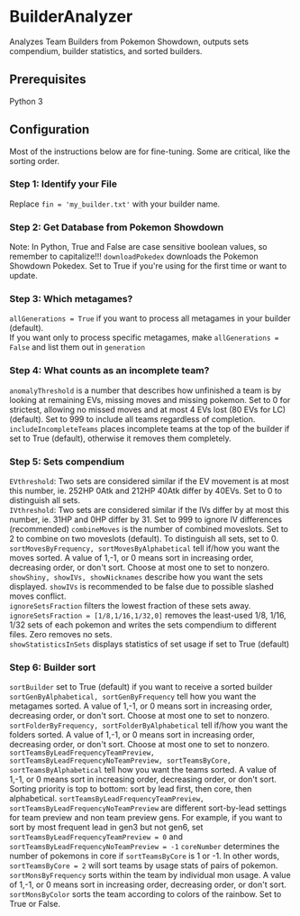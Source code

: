 # BuilderAnalyzer
Analyzes Team Builders from Pokemon Showdown, outputs sets compendium, builder statistics, and sorted builders.  
## Prerequisites
Python 3
## Configuration
Most of the instructions below are for fine-tuning.  Some are critical, like the sorting order.  
### Step 1: Identify your File
Replace 
```fin = 'my_builder.txt'```
with your builder name.  
### Step 2: Get Database from Pokemon Showdown
Note: In Python, True and False are case sensitive boolean values, so remember to capitalize!!!
```downloadPokedex``` downloads the Pokemon Showdown Pokedex.  Set to True if you're using for the first time or want to update.  
### Step 3: Which metagames?
```allGenerations = True``` if you want to process all metagames in your builder (default).  
If you want only to process specific metagames, make ```allGenerations = False``` and list them out in ```generation```
### Step 4: What counts as an incomplete team?  
```anomalyThreshold``` is a number that describes how unfinished a team is by looking at remaining EVs, missing moves and missing pokemon.  Set to 0 for strictest, allowing no missed moves and at most 4 EVs lost (80 EVs for LC) (default).  Set to 999 to include all teams regardless of completion.  
```includeIncompleteTeams``` places incomplete teams at the top of the builder if set to True (default), otherwise it removes them completely.  
### Step 5: Sets compendium
```EVthreshold```: Two sets are considered similar if the EV movement is at most this number, ie. 252HP 0Atk and 212HP 40Atk differ by 40EVs.  Set to 0 to distinguish all sets.  
```IVthreshold```: Two sets are considered similar if the IVs differ by at most this number, ie. 31HP and 0HP differ by 31.  Set to 999 to ignore IV differences (recommended)
```combineMoves``` is the number of combined moveslots.  Set to 2 to combine on two moveslots (default).  To distinguish all sets, set to 0.  
```sortMovesByFrequency, sortMovesByAlphabetical``` tell if/how you want the moves sorted.  A value of 1,-1, or 0 means sort in increasing order, decreasing order, or don't sort.  Choose at most one to set to nonzero.  
```showShiny, showIVs, showNicknames``` describe how you want the sets displayed.  ```showIVs``` is recommended to be false due to possible slashed moves conflict.  
```ignoreSetsFraction``` filters the lowest fraction of these sets away.  ```ignoreSetsFraction = [1/8,1/16,1/32,0]``` removes the least-used 1/8, 1/16, 1/32 sets of each pokemon and writes the sets compendium to different files.  Zero removes no sets.  
```showStatisticsInSets``` displays statistics of set usage if set to True (default)
### Step 6: Builder sort
```sortBuilder``` set to True (default) if you want to receive a sorted builder
```sortGenByAlphabetical, sortGenByFrequency``` tell how you want the metagames sorted.  A value of 1,-1, or 0 means sort in increasing order, decreasing order, or don't sort.  Choose at most one to set to nonzero.  
```sortFolderByFrequency, sortFolderByAlphabetical``` tell if/how you want the folders sorted.  A value of 1,-1, or 0 means sort in increasing order, decreasing order, or don't sort.  Choose at most one to set to nonzero.  
```sortTeamsByLeadFrequencyTeamPreview, sortTeamsByLeadFrequencyNoTeamPreview, sortTeamsByCore, sortTeamsByAlphabetical``` tell how you want the teams sorted.  A value of 1,-1, or 0 means sort in increasing order, decreasing order, or don't sort.  Sorting priority is top to bottom: sort by lead first, then core, then alphabetical.  ```sortTeamsByLeadFrequencyTeamPreview, sortTeamsByLeadFrequencyNoTeamPreview``` are different sort-by-lead settings for team preview and non team preview gens.  For example, if you want to sort by most frequent lead in gen3 but not gen6, set ```sortTeamsByLeadFrequencyTeamPreview = 0``` and ```sortTeamsByLeadFrequencyNoTeamPreview = -1```
```coreNumber``` determines the number of pokemons in core if ```sortTeamsByCore``` is 1 or -1.  In other words, ```sortTeamsByCore = 2``` will sort teams by usage stats of pairs of pokemon.  
```sortMonsByFrequency``` sorts within the team by individual mon usage.  A value of 1,-1, or 0 means sort in increasing order, decreasing order, or don't sort.  
```sortMonsByColor``` sorts the team according to colors of the rainbow.  Set to True or False.  

